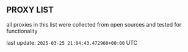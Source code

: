 ## PROXY LIST

all proxies in this list were collected from open sources and tested for functionality

last update: `2025-03-25 21:04:43.472960+00:00` UTC